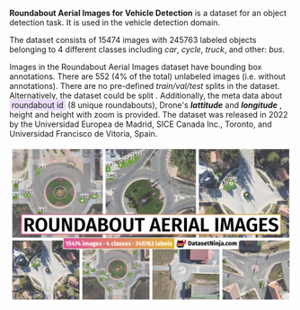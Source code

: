 **Roundabout Aerial Images for Vehicle Detection** is a dataset for an object detection task. It is used in the vehicle detection domain. 

The dataset consists of 15474 images with 245763 labeled objects belonging to 4 different classes including *car*, *cycle*, *truck*, and other: *bus*.

Images in the Roundabout Aerial Images dataset have bounding box annotations. There are 552 (4% of the total) unlabeled images (i.e. without annotations). There are no pre-defined <i>train/val/test</i> splits in the dataset. Alternatively, the dataset could be split . Additionally, the meta data about <span style='background-color: #ecdefc; padding: 2px 4px; border-radius: 4px;'>roundabout id</span> (8 unique roundabouts), Drone's ***lattitude*** and ***longitude*** , height and height with zoom is provided. The dataset was released in 2022 by the Universidad Europea de Madrid, SICE Canada Inc., Toronto, and Universidad Francisco de Vitoria, Spain.

<img src="https://github.com/dataset-ninja/roundabout-aerial-images-for-vehicle-detection/raw/main/visualizations/poster.png">
